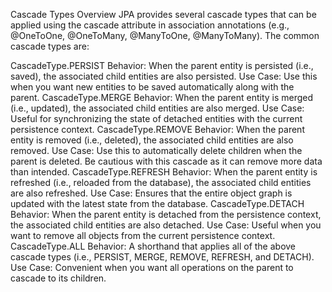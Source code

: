Cascade Types Overview
JPA provides several cascade types that can be applied using the cascade attribute in association annotations (e.g.,
@OneToOne, @OneToMany, @ManyToOne, @ManyToMany). The common cascade types are:

CascadeType.PERSIST
Behavior: When the parent entity is persisted (i.e., saved), the associated child entities are also persisted.
Use Case: Use this when you want new entities to be saved automatically along with the parent.
CascadeType.MERGE
Behavior: When the parent entity is merged (i.e., updated), the associated child entities are also merged.
Use Case: Useful for synchronizing the state of detached entities with the current persistence context.
CascadeType.REMOVE
Behavior: When the parent entity is removed (i.e., deleted), the associated child entities are also removed.
Use Case: Use this to automatically delete children when the parent is deleted. Be cautious with this cascade as it can
remove more data than intended.
CascadeType.REFRESH
Behavior: When the parent entity is refreshed (i.e., reloaded from the database), the associated child entities are also
refreshed.
Use Case: Ensures that the entire object graph is updated with the latest state from the database.
CascadeType.DETACH
Behavior: When the parent entity is detached from the persistence context, the associated child entities are also
detached.
Use Case: Useful when you want to remove all objects from the current persistence context.
CascadeType.ALL
Behavior: A shorthand that applies all of the above cascade types (i.e., PERSIST, MERGE, REMOVE, REFRESH, and DETACH).
Use Case: Convenient when you want all operations on the parent to cascade to its children.
